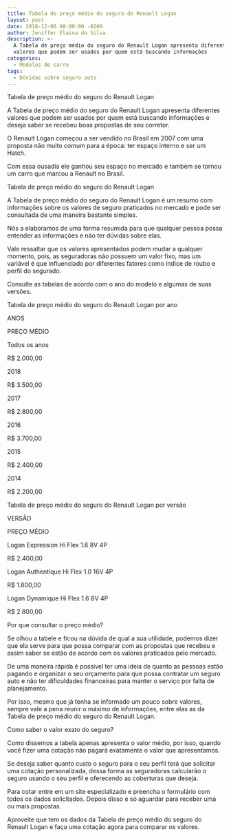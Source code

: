 ```yaml
---
title: Tabela de preço médio do seguro do Renault Logan
layout: post
date: 2018-12-06 00:00:00 -0200
author: Jeniffer Elaina da Silva
description: >-
  A Tabela de preço médio do seguro do Renault Logan apresenta diferentes
  valores que podem ser usados por quem está buscando informações
categories:
  - Modelos de carro
tags:
  - Dúvidas sobre seguro auto
---
```


Tabela de pre&ccedil;o m&eacute;dio do seguro do Renault Logan

A Tabela de pre&ccedil;o m&eacute;dio do seguro do Renault Logan apresenta diferentes valores que podem ser usados por quem est&aacute; buscando informa&ccedil;&otilde;es e deseja saber se recebeu boas propostas de seu corretor.

O Renault Logan come&ccedil;ou a ser vendido no Brasil em 2007 com uma proposta n&atilde;o muito comum para a &eacute;poca: ter espa&ccedil;o interno e ser um Hatch.

Com essa ousadia ele ganhou seu espa&ccedil;o no mercado e tamb&eacute;m se tornou um carro que marcou a Renault no Brasil.

Tabela de pre&ccedil;o m&eacute;dio do seguro do Renault Logan

A Tabela de pre&ccedil;o m&eacute;dio do seguro do Renault Logan &eacute; um resumo com informa&ccedil;&otilde;es sobre os valores de seguro praticados no mercado e pode ser consultada de uma maneira bastante simples.

N&oacute;s a elaboramos de uma forma resumida para que qualquer pessoa possa entender as informa&ccedil;&otilde;es e n&atilde;o ter d&uacute;vidas sobre elas.

Vale ressaltar que os valores apresentados podem mudar a qualquer momento, pois, as seguradoras n&atilde;o possuem um valor fixo, mas um vari&aacute;vel &eacute; que influenciado por diferentes fatores como &iacute;ndice de roubo e perfil do segurado.

Consulte as tabelas de acordo com o ano do modelo e algumas de suas vers&otilde;es.

Tabela de pre&ccedil;o m&eacute;dio do seguro do Renault Logan por ano

ANOS

PRE&Ccedil;O M&Eacute;DIO

Todos os anos

R$ 2.000,00

2018

R$ 3.500,00

2017

R$ 2.800,00

2016

R$ 3.700,00

2015

R$ 2.400,00

2014

R$ 2.200,00

Tabela de pre&ccedil;o m&eacute;dio do seguro do Renault Logan por vers&atilde;o

VERS&Atilde;O

PRE&Ccedil;O M&Eacute;DIO

Logan Expression Hi Flex 1.6 8V 4P

R$ 2.400,00

Logan Authentique Hi Flex 1.0 16V 4P

R$ 1.800,00

Logan Dynamique Hi Flex 1.6 8V 4P

R$ 2.800,00

Por que consultar o pre&ccedil;o m&eacute;dio?

Se olhou a tabele e ficou na d&uacute;vida de qual a sua utilidade, podemos dizer que ela serve para que possa comparar com as propostas que recebeu e assim saber se est&atilde;o de acordo com os valores praticados pelo mercado.

De uma maneira r&aacute;pida &eacute; poss&iacute;vel ter uma ideia de quanto as pessoas est&atilde;o pagando e organizar o seu or&ccedil;amento para que possa contratar um seguro auto e n&atilde;o ter dificuldades financeiras para manter o servi&ccedil;o por falta de planejamento.

Por isso, mesmo que j&aacute; tenha se informado um pouco sobre valores, sempre vale a pena reunir o m&aacute;ximo de informa&ccedil;&otilde;es, entre elas as da Tabela de pre&ccedil;o m&eacute;dio do seguro do Renault Logan.

Como saber o valor exato do seguro?

Como dissemos a tabela apenas apresenta o valor m&eacute;dio, por isso, quando voc&ecirc; fizer uma cota&ccedil;&atilde;o n&atilde;o pagar&aacute; exatamente o valor que apresentamos.

Se deseja saber quanto custo o seguro para o seu perfil ter&aacute; que solicitar uma cota&ccedil;&atilde;o personalizada, dessa forma as seguradoras calcular&atilde;o o seguro usando o seu perfil e oferecendo as coberturas que deseja.

Para cotar entre em um site especializado e preencha o formul&aacute;rio com todos os dados solicitados. Depois disso &eacute; s&oacute; aguardar para receber uma ou mais propostas.

Aproveite que tem os dados da Tabela de pre&ccedil;o m&eacute;dio do seguro do Renault Logan e fa&ccedil;a uma cota&ccedil;&atilde;o agora para comparar os valores.